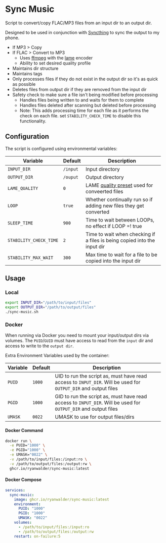 # Sync Music

Script to convert/copy FLAC/MP3 files from an input dir to an output dir.

Designed to be used in conjunction with [Syncthing](https://syncthing.net/)
to sync the output to my phone.

- If MP3 > Copy
- If FLAC > Convert to MP3
  - Uses [ffmpeg](https://ffmpeg.org/) with the
    [lame](https://lame.sourceforge.io/) encoder
  - Ability to set desired quality profile
- Maintains dir structure
- Maintains tags
- Only processes files if they do not exist in the output dir so it's as quick
  as possible
- Deletes files from output dir if they are removed from the input dir
- Safety check to make sure a file isn't being modified before processing
  - Handles files being written to and waits for them to complete
  - Handles files deleted after scanning but deleted before processing
  - Note: This adds processing time for each file as it performs the check on
    each file. set `STABILITY_CHECK_TIME` to disable this functionality.

## Configuration

The script is configured using environmental variables:

<!-- markdownlint-disable MD013 -->

| Variable               | Default  | Description                                                                              |
| ---------------------- | -------- | ---------------------------------------------------------------------------------------- |
| `INPUT_DIR`            | `/input` | Input directory                                                                          |
| `OUTPUT_DIR`           | `/ouput` | Output directory                                                                         |
| `LAME_QUALITY`         | `0`      | LAME [quality preset](https://trac.ffmpeg.org/wiki/Encode/MP3) used for conveerted files |
| `LOOP`                 | `true`   | Whether continually run so if adding new files they get converted                        |
| `SLEEP_TIME`           | `900`    | Time to wait between LOOPs, no effect if LOOP =! true                                    |
| `STABILITY_CHECK_TIME` | `2`      | Time to wait when checking if a files is being copied into the input dir                 |
| `STABILITY_MAX_WAIT`   | `300`    | Max time to wait for a file to be copied into the input dir                              |

<!-- markdownlint-enable -->

## Usage

### Local

```sh
export INPUT_DIR="/path/to/input/files"
export OUTPUT_DIR="/path/to/output/files"
./sync-music.sh
```

### Docker

When running via Docker you need to mount your input/output dirs via volumes.
The `PUID`/`GUID` must have access to read from the `input` dir and access to
write to the `output dir`.

Extra Environment Variables used by the container:

<!-- markdownlint-disable MD013 -->

| Variable | Default | Description                                                                                                    |
| -------- | ------- | -------------------------------------------------------------------------------------------------------------- |
| `PUID`   | `1000`  | UID to run the script as, must have read access to `INPUT_DIR`. Will be used for `OUTPUT_DIR` and output files |
| `PGID`   | `1000`  | GID to run the script as, must have read access to `INPUT_DIR`. Will be used for `OUTPUT_DIR` and output files |
| `UMASK`  | `0022`  | UMASK to use for output files/dirs                                                                             |

<!-- markdownlint-enable -->

#### Docker Command

<!-- markdownlint-disable MD013 -->

```sh
docker run \
  -e PUID="1000" \
  -e PGID="1000" \
  -e UMASK="0022" \
  -v /path/to/input/files:/input:ro \
  -v /path/to/output/files:/output:rw \
  ghcr.io/ryanwalder/sync-music:latest
```

<!-- markdownlint-enable -->

#### Docker Compose

```yaml
services:
  sync-music:
    image: ghcr.io/ryanwalder/sync-music:latest
    environment:
      PUID: "1000"
      PGID: "1000"
      UMASK: "0022"
    volumes:
      - /path/to/input/files:/input:ro
      - /path/to/output/files:/output:rw
    restart: on-failure:5
```

